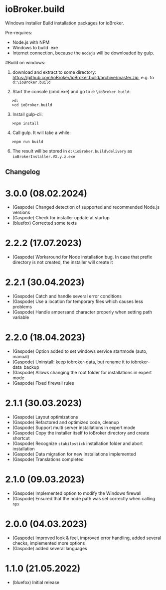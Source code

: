 # ioBroker.build

Windows installer Build installation packages for ioBroker.

Pre-requires:

- Node.js with NPM
- Windows to build .exe
- Internet connection, because the `nodejs` will be downloaded by gulp.

#Build on windows:

1. download and extract to some directory: https://github.com/ioBroker/ioBroker.build/archive/master.zip, e.g. to `d:\ioBroker.build`

2. Start the console (cmd.exe) and go to `d:\ioBroker.build`:

```
   >d:
   >cd ioBroker.build
```

3. Install gulp-cli:

```
   >npm install
```

4. Call gulp. It will take a while:

```
   >npm run build
```

6. The result will be stored in `d:\ioBroker.build\delivery` as `ioBrokerInstaller.VX.y.z.exe`

## Changelog

# 3.0.0 (08.02.2024)

- (Gaspode) Changed detection of supported and recommended Node.js versions
- (Gaspode) Check for installer update at startup
- (bluefox) Corrected some texts

# 2.2.2 (17.07.2023)

- (Gaspode) Workaround for Node installation bug. In case that prefix directory is not created, the installer will create it

# 2.2.1 (30.04.2023)

- (Gaspode) Catch and handle several error conditions
- (Gaspode) Use a location for temporary files which causes less problems
- (Gaspode) Handle ampersand character properly when setting path variable

# 2.2.0 (18.04.2023)

- (Gaspode) Option added to set windows service startmode (auto, manual)
- (Gaspode) Uninstall: keep iobroker-data, but rename it to iobroker-data_backup
- (Gaspode) Allows changing the root folder for installations in expert mode
- (Gaspode) Fixed firewall rules

# 2.1.1 (30.03.2023)

- (Gaspode) Layout optimizations
- (Gaspode) Refactored and optimized code, cleanup
- (Gaspode) Support multi server installations in expert mode
- (Gaspode) Copy the installer itself to ioBroker directory and create shortcut
- (Gaspode) Recognize `stabilostick` installation folder and abort installation
- (Gaspode) Data migration for new installations implemented
- (Gaspode) Translations completed

# 2.1.0 (09.03.2023)

- (Gaspode) Implemented option to modify the Windows firewall
- (Gaspode) Ensured that the node path was set correctly when calling `npx`

# 2.0.0 (04.03.2023)

- (Gaspode) Improved look & feel, improved error handling, added several checks, implemented more options
- (Gaspode) added several languages

# 1.1.0 (21.05.2022)

- (bluefox) Initial release
